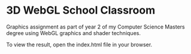 # 3D WebGL School Classroom

Graphics assignment as part of year 2 of my Computer Science Masters degree using WebGL graphics and shader techniques.

To view the result, open the index.html file in your browser.

